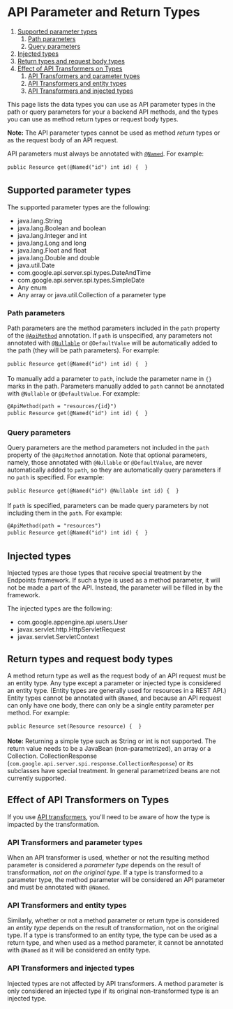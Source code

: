 # API Parameter and Return Types

  

1.  [Supported parameter types](#supported_parameter_types)
    1.  [Path parameters](#path_parameters)
    2.  [Query parameters](#query_parameters)
2.  [Injected types](#injected_types)
3.  [Return types and request body types](#return_types_and_request_body_types)
4.  [Effect of API Transformers on Types](#effect_of_api_transformers_on_types)
    1.  [API Transformers and parameter types](#api_transformers_and_parameter_types)
    2.  [API Transformers and entity types](#api_transformers_and_entity_types)
    3.  [API Transformers and injected types](#api_transformers_and_injected_types)

This page lists the data types you can use as API parameter types in the path or query parameters for your a backend API methods, and the types you can use as method return types or request body types.

**Note:** The API parameter types cannot be used as method *return* types or as the request body of an API request.

API parameters must always be annotated with [`@Named`](https://web.archive.org/web/20160424230550/https://cloud.google.com/appengine/docs/java/endpoints/annotations#named). For example:

```
public Resource get(@Named("id") int id) {  }
```

## Supported parameter types

The supported parameter types are the following:

-   java.lang.String
-   java.lang.Boolean and boolean
-   java.lang.Integer and int
-   java.lang.Long and long
-   java.lang.Float and float
-   java.lang.Double and double
-   java.util.Date
-   com.google.api.server.spi.types.DateAndTime
-   com.google.api.server.spi.types.SimpleDate
-   Any enum
-   Any array or java.util.Collection of a parameter type

### Path parameters

Path parameters are the method parameters included in the `path` property of the [`@ApiMethod`](https://web.archive.org/web/20160424230550/https://cloud.google.com/appengine/docs/java/endpoints/annotations#apimethod_method-scoped_annotations) annotation. If `path` is unspecified, any parameters not annotated with [`@Nullable`](https://web.archive.org/web/20160424230550/https://cloud.google.com/appengine/docs/java/endpoints/annotations#nullable) or `@DefaultValue` will be automatically added to the path (they will be path parameters). For example:

```
public Resource get(@Named("id") int id) {  }
```

To manually add a parameter to `path`, include the parameter name in `{}` marks in the path. Parameters manually added to `path` cannot be annotated with `@Nullable` or `@DefaultValue`. For example:

```
@ApiMethod(path = "resources/{id}")
public Resource get(@Named("id") int id) {  }
```

### Query parameters

Query parameters are the method parameters not included in the `path` property of the `@ApiMethod` annotation. Note that optional parameters, namely, those annotated with `@Nullable` or `@DefaultValue`, are never automatically added to `path`, so they are automatically query parameters if no `path` is specified. For example:

```
public Resource get(@Named("id") @Nullable int id) {  }
```

If `path` is specified, parameters can be made query parameters by not including them in the `path`. For example:

```
@ApiMethod(path = "resources")
public Resource get(@Named("id") int id) {  }
```

## Injected types

Injected types are those types that receive special treatment by the Endpoints framework. If such a type is used as a method parameter, it will not be made a part of the API. Instead, the parameter will be filled in by the framework.

The injected types are the following:

-   com.google.appengine.api.users.User
-   javax.servlet.http.HttpServletRequest
-   javax.servlet.ServletContext

## Return types and request body types

A method return type as well as the request body of an API request must be an entity type. Any type except a parameter or injected type is considered an entity type. (Entity types are generally used for resources in a REST API.) Entity types cannot be annotated with `@Named`, and because an API request can only have one body, there can only be a single entity parameter per method. For example:

```
public Resource set(Resource resource) {  }
```
**Note:** Returning a simple type such as String or int is not supported. The return value needs to be a JavaBean (non-parametrized), an array or a Collection. CollectionResponse (`com.google.api.server.spi.response.CollectionResponse`) or its subclasses have special treatment. In general parametrized beans are not currently supported.

## Effect of API Transformers on Types

If you use [API transformers](https://web.archive.org/web/20160424230550/https://cloud.google.com/appengine/docs/java/endpoints/annotations#apitransformer), you'll need to be aware of how the type is impacted by the transformation.

### API Transformers and parameter types

When an API transformer is used, whether or not the resulting method parameter is considered a *parameter type* depends on the result of transformation, *not on the original type*. If a type is transformed to a parameter type, the method parameter will be considered an API parameter and must be annotated with `@Named`.

### API Transformers and entity types

Similarly, whether or not a method parameter or return type is considered an *entity type* depends on the result of transformation, not on the original type. If a type is transformed to an entity type, the type can be used as a return type, and when used as a method parameter, it cannot be annotated with `@Named` as it will be considered an entity type.

### API Transformers and injected types

Injected types are not affected by API transformers. A method parameter is only considered an injected type if its original non-transformed type is an injected type.
